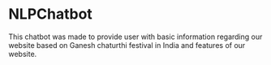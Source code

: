 # NLPChatbot
This chatbot was made to provide user with basic information regarding our website based on Ganesh chaturthi festival in India and features of our website.

